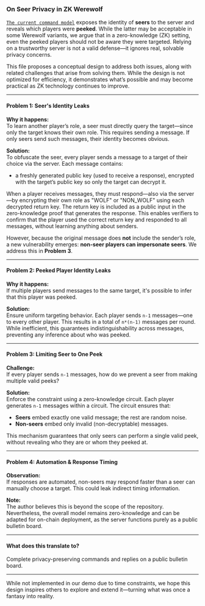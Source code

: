 ### On Seer Privacy in ZK Werewolf

[`The current command model`](../../crates/verify_card_message/README.md) exposes the identity of **seers** to the server and reveals which players were **peeked**. While the latter may be acceptable in some Werewolf variants, we argue that in a zero-knowledge (ZK) setting, even the peeked players should not be aware they were targeted. Relying on a trustworthy server is not a valid defense—it ignores real, solvable privacy concerns.

This file proposes a conceptual design to address both issues, along with related challenges that arise from solving them. While the design is not optimized for efficiency, it demonstrates what’s possible and may become practical as ZK technology continues to improve.

---

#### Problem 1: Seer's Identity Leaks

**Why it happens:**  
To learn another player’s role, a seer must directly query the target—since only the target knows their own role. This requires sending a message. If only seers send such messages, their identity becomes obvious.

**Solution:**  
To obfuscate the seer, every player sends a message to a target of their choice via the server. Each message contains:

- a freshly generated public key (used to receive a response), encrypted with the target’s public key so only the target can decrypt it.

When a player receives messages, they must respond—also via the server—by encrypting their own role as "WOLF" or "NON_WOLF" using each decrypted return key. The return key is included as a public input in the zero-knowledge proof that generates the response. This enables verifiers to confirm that the player used the correct return key and responded to all messages, without learning anything about senders.

However, because the original message does **not** include the sender’s role, a new vulnerability emerges: **non-seer players can impersonate seers**. We address this in **Problem 3**.

---

#### Problem 2: Peeked Player Identity Leaks

**Why it happens:**  
If multiple players send messages to the same target, it's possible to infer that this player was peeked.

**Solution:**  
Ensure uniform targeting behavior. Each player sends `n-1` messages—one to every other player. This results in a total of `n*(n-1)` messages per round. While inefficient, this guarantees indistinguishability across messages, preventing any inference about who was peeked.

---

#### Problem 3: Limiting Seer to One Peek

**Challenge:**  
If every player sends `n-1` messages, how do we prevent a seer from making multiple valid peeks?

**Solution:**  
Enforce the constraint using a zero-knowledge circuit. Each player generates `n-1` messages within a circuit. The circuit ensures that:

- **Seers** embed exactly one valid message; the rest are random noise.
- **Non-seers** embed only invalid (non-decryptable) messages.

This mechanism guarantees that only seers can perform a single valid peek, without revealing who they are or whom they peeked at.

---

#### Problem 4: Automation & Response Timing

**Observation:**  
If responses are automated, non-seers may respond faster than a seer can manually choose a target. This could leak indirect timing information.

**Note:**  
The author believes this is beyond the scope of the repository. Nevertheless, the overall model remains zero-knowledge and can be adapted for on-chain deployment, as the server functions purely as a public bulletin board.

---

#### What does this translate to?

Complete privacy-preserving commands and replies on a public bulletin board.

---

While not implemented in our demo due to time constraints, we hope this design inspires others to explore and extend it—turning what was once a fantasy into reality.
